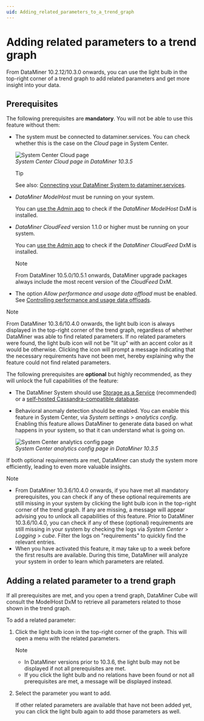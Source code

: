 ```yaml
---
uid: Adding_related_parameters_to_a_trend_graph
---
```


# Adding related parameters to a trend graph

From DataMiner 10.2.12/10.3.0 onwards, you can use the light bulb in the top-right corner of a trend graph to add related parameters and get more insight into your data.

## Prerequisites

The following prerequisites are **mandatory**. You will not be able to use this feature without them:

- The system must be connected to dataminer.services. You can check whether this is the case on the *Cloud* page in System Center.

  ![System Center Cloud page](~/user-guide/images/Cloud_connected.jpg)<br>
  *System Center Cloud page in DataMiner 10.3.5*

  > [!TIP]
  > See also: [Connecting your DataMiner System to dataminer.services](xref:Connecting_your_DataMiner_System_to_the_cloud).

- *DataMiner ModelHost* must be running on your system.

  You can [use the Admin app](xref:Managing_cloud-connected_nodes) to check if the *DataMiner ModelHost* DxM is installed.

- *DataMiner CloudFeed* version 1.1.0 or higher must be running on your system.

  You can [use the Admin app](xref:Managing_cloud-connected_nodes) to check if the *DataMiner CloudFeed* DxM is installed.

  > [!NOTE]
  > From DataMiner 10.5.0/10.5.1 onwards<!--RN 41357-->, DataMiner upgrade packages always include the most recent version of the *CloudFeed* DxM.

- The option *Allow performance and usage data offload* must be enabled. See [Controlling performance and usage data offloads](xref:Controlling_cloudfeed_data_offloads).

> [!NOTE]
> From DataMiner 10.3.6/10.4.0 onwards, the light bulb icon is always displayed in the top-right corner of the trend graph, regardless of whether DataMiner was able to find related parameters. If no related parameters were found, the light bulb icon will not be "lit up" with an accent color as it would be otherwise. <!-- RN 35868 --> Clicking the icon will prompt a message indicating that the necessary requirements have not been met, hereby explaining why the feature could not find related parameters. <!--RN 36157-->

The following prerequisites are **optional** but highly recommended, as they will unlock the full capabilities of the feature:

- The DataMiner System should use [Storage as a Service](xref:STaaS) (recommended) or a [self-hosted Cassandra-compatible database](xref:Supported_system_data_storage_architectures).

- Behavioral anomaly detection should be enabled. You can enable this feature in System Center, via *System settings* > *analytics config*. Enabling this feature allows DataMiner to generate data based on what happens in your system, so that it can understand what is going on.

  ![System Center analytics config page](~/user-guide/images/Analytics_anomaly_detection.jpg)<br>
  *System Center analytics config page in DataMiner 10.3.5*

If both optional requirements are met, DataMiner can study the system more efficiently, leading to even more valuable insights.

> [!NOTE]
>
> - From DataMiner 10.3.6/10.4.0 onwards, if you have met all mandatory prerequisites, you can check if any of these optional requirements are still missing in your system by clicking the light bulb icon in the top-right corner of the trend graph. If any are missing, a message will appear advising you to unlock all capabilities of this feature. <!-- RN 35868 --> Prior to DataMiner 10.3.6/10.4.0, you can check if any of these (optional) requirements are still missing in your system by checking the logs via *System Center* > *Logging* > *cube*. Filter the logs on "requirements" to quickly find the relevant entries.
> - When you have activated this feature, it may take up to a week before the first results are available. During this time, DataMiner will analyze your system in order to learn which parameters are related.

## Adding a related parameter to a trend graph

If all prerequisites are met, and you open a trend graph, DataMiner Cube will consult the ModelHost DxM to retrieve all parameters related to those shown in the trend graph.

To add a related parameter:

1. Click the light bulb icon in the top-right corner of the graph. This will open a menu with the related parameters.

   > [!NOTE]
   >
   > - In DataMiner versions prior to 10.3.6, the light bulb may not be displayed if not all prerequisites are met.
   > - If you click the light bulb and no relations have been found or not all prerequisites are met, a message will be displayed instead.

1. Select the parameter you want to add.

   If other related parameters are available that have not been added yet, you can click the light bulb again to add those parameters as well.
